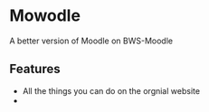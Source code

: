 # Mowodle
A better version of Moodle on BWS-Moodle
## Features
- All the things you can do on the orgnial website
- 
